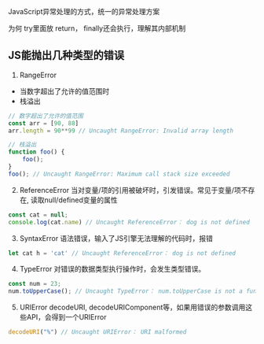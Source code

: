 JavaScript异常处理的方式，统一的异常处理方案

 为何 try里面放 return， finally还会执行，理解其内部机制

## JS能抛出几种类型的错误
1. RangeError
- 当数字超出了允许的值范围时
- 栈溢出
```JAVASCRIPT
// 数字超出了允许的值范围
const arr = [90, 88]
arr.length = 90**99 // Uncaught RangeError: Invalid array length

// 栈溢出
function foo() {
    foo();
}
foo(); // Uncaught RangeError: Maximum call stack size exceeded
```
2. ReferenceError
当对变量/项的引用被破坏时，引发错误。常见于变量/项不存在, 读取null/defined变量的属性
```javascript
const cat = null;
console.log(cat.name) // Uncaught ReferenceError： dog is not defined
```

3. SyntaxError
语法错误，输入了JS引擎无法理解的代码时，报错
```javascript
let cat h = 'cat' // Uncaught ReferenceError： dog is not defined
```

4. TypeError
对错误的数据类型执行操作时，会发生类型错误。
```javascript
const num = 23;
num.toUpperCase(); // Uncaught TypeError： num.toUpperCase is not a function
```

5. URIError
decodeURI, decodeURIComponent等，如果用错误的参数调用这些API，会得到一个URIError
```javascript
decodeURI("%") // Uncaught URIError： URI malformed
```
